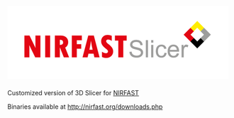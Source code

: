 ![NIRFASTSlicer](Applications/App/Resources/Images/LogoFull.png?raw=true)
---
Customized version of 3D Slicer for [NIRFAST](www.nirfast.org)

Binaries available at http://nirfast.org/downloads.php
